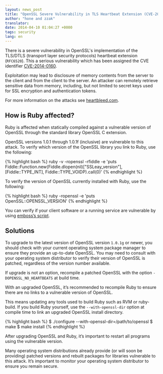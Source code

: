 ```yaml
---
layout: news_post
title: "OpenSSL Severe Vulnerability in TLS Heartbeat Extension (CVE-2014-0160)"
author: "hone and zzak"
translator:
date: 2014-04-10 01:04:27 +0000
tags: security
lang: en
---
```


There is a severe vulnerability in OpenSSL's implementation of the TLS/DTLS
(transport layer security protocols) heartbeat extension (`RFC6520`).
This a serious vulnerability which has been assigned the CVE identifier
[CVE-2014-0160](https://web.nvd.nist.gov/view/vuln/detail?vulnId=CVE-2014-0160).

Exploitation may lead to disclosure of memory contents from the server to the
client and from the client to the server. An attacker can remotely retrieve
sensitive data from memory, including, but not limited to secret keys used for
SSL encryption and authentication tokens.

For more information on the attacks see [heartbleed.com](http://heartbleed.com).

## How is Ruby affected?

Ruby is affected when statically compiled against a vulnerable version of
OpenSSL through the standard library OpenSSL C extension.

OpenSSL versions 1.0.1 through 1.0.1f (inclusive) are vulnerable to this
attack. To verify which version of the OpenSSL library you link to Ruby,
use the following:

{% highlight bash %}
ruby -v -ropenssl -rfiddle -e 'puts Fiddle::Function.new(Fiddle.dlopen(nil)["SSLeay_version"], [Fiddle::TYPE_INT], Fiddle::TYPE_VOIDP).call(0)'
{% endhighlight %}

To verify the version of OpenSSL currently installed with Ruby,
use the following:

{% highlight bash %}
ruby -ropenssl -e 'puts OpenSSL::OPENSSL_VERSION'
{% endhighlight %}

You can verify if your client software or a running service are vulnerable
by using [emboss’s script](https://github.com/emboss/heartbeat).

## Solutions

To upgrade to the latest version of OpenSSL version `1.0.1g` or newer,
you should check with your current operating system package manager to ensure
they provide an up-to-date OpenSSL. You may need to consult with your
operating system distributor to verify their version of OpenSSL is patched,
regardless of the version number available.

If upgrade is not an option, recompile a patched OpenSSL with the
option `-DOPENSSL_NO_HEARTBEATS` at build time.

With an upgraded OpenSSL, it’s recommended to recompile Ruby to ensure
there are no links to a vulnerable version of OpenSSL.

This means updating any tools used to build Ruby such as RVM or ruby-build.
If you build Ruby yourself, use the `--with-openssl-dir` option at
compile time to link an upgraded OpenSSL install directory.

{% highlight bash %}
$ ./configure --with-openssl-dir=/path/to/openssl
$ make
$ make install
{% endhighlight %}

After upgrading OpenSSL and Ruby, it’s important to restart all programs
using the vulnerable version.

Many operating system distributions already provide (or will soon be
providing) patched versions and rebuilt packages for libraries vulnerable to
this attack. It’s important to monitor your operating system distributor to
ensure you remain secure.
